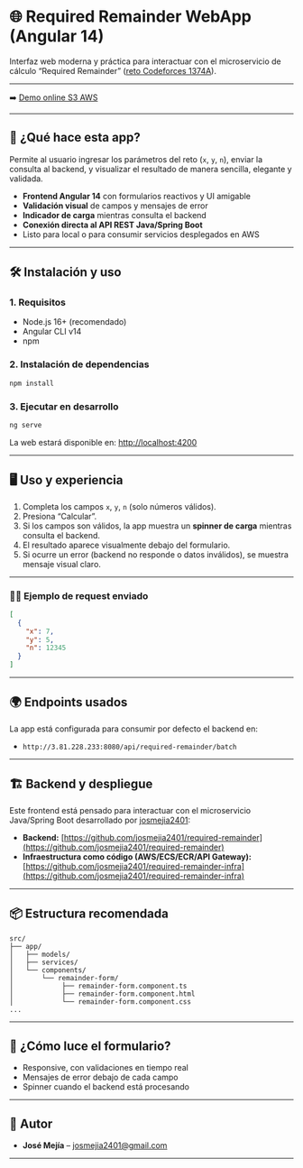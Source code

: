 # 🌐 Required Remainder WebApp (Angular 14)

Interfaz web moderna y práctica para interactuar con el microservicio de cálculo “Required Remainder” ([reto Codeforces 1374A](https://codeforces.com/problemset/problem/1374/A)).

---

➡️ [Demo online S3 AWS](https://required-remainder.s3.us-east-1.amazonaws.com/index.html)

---

## 🚀 ¿Qué hace esta app?

Permite al usuario ingresar los parámetros del reto (`x`, `y`, `n`), enviar la consulta al backend, y visualizar el resultado de manera sencilla, elegante y validada.

* **Frontend Angular 14** con formularios reactivos y UI amigable
* **Validación visual** de campos y mensajes de error
* **Indicador de carga** mientras consulta el backend
* **Conexión directa al API REST Java/Spring Boot**
* Listo para local o para consumir servicios desplegados en AWS

---

## 🛠️ Instalación y uso

### 1. Requisitos

* Node.js 16+ (recomendado)
* Angular CLI v14
* npm

### 2. Instalación de dependencias

```bash
npm install
```

### 3. Ejecutar en desarrollo

```bash
ng serve
```

La web estará disponible en: [http://localhost:4200](http://localhost:4200)

---

## 🖥️ Uso y experiencia

1. Completa los campos `x`, `y`, `n` (solo números válidos).
2. Presiona “Calcular”.
3. Si los campos son válidos, la app muestra un **spinner de carga** mientras consulta el backend.
4. El resultado aparece visualmente debajo del formulario.
5. Si ocurre un error (backend no responde o datos inválidos), se muestra mensaje visual claro.

---

### 🧑‍💻 Ejemplo de request enviado

```json
[
  {
    "x": 7,
    "y": 5,
    "n": 12345
  }
]
```

---

## 🌍 Endpoints usados

La app está configurada para consumir por defecto el backend en:

* `http://3.81.228.233:8080/api/required-remainder/batch`

---

## 🏗️ Backend y despliegue

Este frontend está pensado para interactuar con el microservicio Java/Spring Boot desarrollado por [josmejia2401](https://github.com/josmejia2401):

* **Backend:**
  [https://github.com/josmejia2401/required-remainder](https://github.com/josmejia2401/required-remainder)
* **Infraestructura como código (AWS/ECS/ECR/API Gateway):**
  [https://github.com/josmejia2401/required-remainder-infra](https://github.com/josmejia2401/required-remainder-infra)

---

## 📦 Estructura recomendada

```
src/
├── app/
│   ├── models/
│   ├── services/
│   └── components/
│       └── remainder-form/
│            ├── remainder-form.component.ts
│            ├── remainder-form.component.html
│            └── remainder-form.component.css
...
```

---

## 🎨 ¿Cómo luce el formulario?

* Responsive, con validaciones en tiempo real
* Mensajes de error debajo de cada campo
* Spinner cuando el backend está procesando

---

## 👤 Autor

* **José Mejía** – [josmejia2401@gmail.com](mailto:josmejia2401@gmail.com)

---